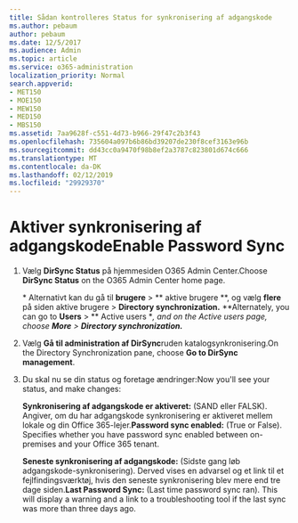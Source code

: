 ```yaml
---
title: Sådan kontrolleres Status for synkronisering af adgangskode
ms.author: pebaum
author: pebaum
ms.date: 12/5/2017
ms.audience: Admin
ms.topic: article
ms.service: o365-administration
localization_priority: Normal
search.appverid:
- MET150
- MOE150
- MEW150
- MED150
- MBS150
ms.assetid: 7aa9628f-c551-4d73-b966-29f47c2b3f43
ms.openlocfilehash: 735604a097b6b86bd39207de230f8cef3163e96b
ms.sourcegitcommit: dd43cc0a9470f98b8ef2a3787c823801d674c666
ms.translationtype: MT
ms.contentlocale: da-DK
ms.lasthandoff: 02/12/2019
ms.locfileid: "29929370"
---
```

# <a name="enable-password-sync"></a><span data-ttu-id="45be7-102">Aktiver synkronisering af adgangskode</span><span class="sxs-lookup"><span data-stu-id="45be7-102">Enable Password Sync</span></span>

1.  <span data-ttu-id="45be7-103">Vælg **DirSync Status** på hjemmesiden O365 Admin Center.</span><span class="sxs-lookup"><span data-stu-id="45be7-103">Choose **DirSync Status** on the O365 Admin Center home page.</span></span> 
    
     <span data-ttu-id="45be7-104">\* Alternativt kan du gå til **brugere** \> \*\* aktive brugere \*\*, og vælg **flere** på siden aktive brugere \> **Directory synchronization.** \*</span><span class="sxs-lookup"><span data-stu-id="45be7-104">\*Alternately, you can go to **Users** \> \*\* Active users \**, and on the Active users page, choose **More** \> **Directory synchronization.***</span></span> 
    
2. <span data-ttu-id="45be7-105">Vælg **Gå til administration af DirSync**ruden katalogsynkronisering.</span><span class="sxs-lookup"><span data-stu-id="45be7-105">On the Directory Synchronization pane, choose **Go to DirSync management**.</span></span> 
    
3. <span data-ttu-id="45be7-106">Du skal nu se din status og foretage ændringer:</span><span class="sxs-lookup"><span data-stu-id="45be7-106">Now you'll see your status, and make changes:</span></span>
    
    <span data-ttu-id="45be7-p101">**Synkronisering af adgangskode er aktiveret:** (SAND eller FALSK). Angiver, om du har adgangskode synkronisering er aktiveret mellem lokale og din Office 365-lejer.</span><span class="sxs-lookup"><span data-stu-id="45be7-p101">**Password sync enabled:** (True or False). Specifies whether you have password sync enabled between on-premises and your Office 365 tenant.</span></span> 
    
    <span data-ttu-id="45be7-p102">**Seneste synkronisering af adgangskode:** (Sidste gang løb adgangskode-synkronisering). Derved vises en advarsel og et link til et fejlfindingsværktøj, hvis den seneste synkronisering blev mere end tre dage siden.</span><span class="sxs-lookup"><span data-stu-id="45be7-p102">**Last Password Sync:** (Last time password sync ran). This will display a warning and a link to a troubleshooting tool if the last sync was more than three days ago.</span></span> 
    

